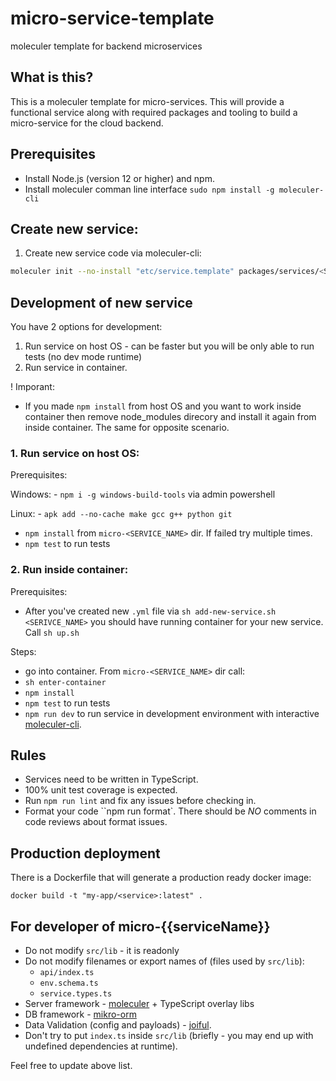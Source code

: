 # micro-service-template

moleculer template for backend microservices

## What is this?

This is a moleculer template for micro-services. This will provide a functional service along with required packages and tooling to build a micro-service for the cloud backend.

## Prerequisites

- Install Node.js (version 12 or higher) and npm.
- Install moleculer comman line interface `sudo npm install -g moleculer-cli`

## Create new service:

1. Create new service code via moleculer-cli:

```sh
moleculer init --no-install "etc/service.template" packages/services/<SERVICE_NAME>
```

## Development of new service

You have 2 options for development:

1. Run service on host OS - can be faster but you will be only able to run tests (no dev mode runtime)
2. Run service in container.

! Imporant:

- If you made `npm install` from host OS and you want to work inside container then remove node_modules direcory and install it again from inside container. The same for opposite scenario.

### 1. Run service on host OS:

Prerequisites:

Windows: - `npm i -g windows-build-tools` via admin powershell

Linux: - `apk add --no-cache make gcc g++ python git`

- `npm install` from `micro-<SERVICE_NAME>` dir. If failed try multiple times.
- `npm test` to run tests

### 2. Run inside container:

Prerequisites:

- After you've created new `.yml` file via `sh add-new-service.sh <SERIVCE_NAME>` you should have running container for your new service. Call `sh up.sh`

Steps:

- go into container. From `micro-<SERVICE_NAME>` dir call:
- `sh enter-container`
- `npm install`
- `npm test` to run tests
- `npm run dev` to run service in development environment with interactive [moleculer-cli](https://moleculer.services/docs/0.14/moleculer-cli.html).

## Rules

- Services need to be written in TypeScript.
- 100% unit test coverage is expected.
- Run `npm run lint` and fix any issues before checking in.
- Format your code ``npm run format`. There should be _NO_ comments in code reviews about format issues.

## Production deployment

There is a Dockerfile that will generate a production ready docker image:

`docker build -t "my-app/<service>:latest" .`

## For developer of micro-{{serviceName}}

- Do not modify `src/lib` - it is readonly
- Do not modify filenames or export names of (files used by `src/lib`):
  - `api/index.ts`
  - `env.schema.ts`
  - `service.types.ts`
- Server framework - [moleculer](https://moleculer.services/) + TypeScript overlay libs
- DB framework - [mikro-orm](https://mikro-orm.io/)
- Data Validation (config and payloads) - [joiful](https://github.com/joiful-ts/joiful).
- Don't try to put `index.ts` inside `src/lib` (briefly - you may end up with undefined dependencies at runtime).

Feel free to update above list.
